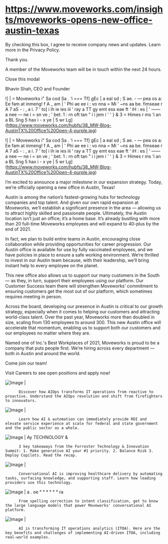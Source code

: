# https://www.moveworks.com/insights/moveworks-opens-new-office-austin-texas

By checking this box, I agree to receive company news and updates. Learn more in the Privacy Policy.

Thank you.

A member of the Moveworks team will be in touch within the next 24 hours.



  Close this modal
  



Bhavin Shah, CEO and Founder


![ | = Moveworks i" Sa cod Sa . ‘i === Tf] gEc | a eal sd ; S ae. - — pea os a: Ee fam at inmeng! f A _ am | ' Phi ae ee i : vo nna = Mi ' ~ns aa be. fimseae r A 7 aS - : , a i. 7 ' to] i ih ie ies iii ‘ ray a TT gy emt ess eae ft ‘ iH : es | ' —— a nee — ne i = sn ve ; ' bet. 1 : rn oft tan " i i jem i ' ' } & 3 = Himes r ms ‘i an a BL Sng 5 hax i - x ye | 5 wr Lg](https://www.moveworks.com/hubfs/38_MW-Blog-AustinTX%20Office%20Open-4-purple.jpg)

![ | = Moveworks i" Sa cod Sa . ‘i === Tf] gEc | a eal sd ; S ae. - — pea os a: Ee fam at inmeng! f A _ am | ' Phi ae ee i : vo nna = Mi ' ~ns aa be. fimseae r A 7 aS - : , a i. 7 ' to] i ih ie ies iii ‘ ray a TT gy emt ess eae ft ‘ iH : es | ' —— a nee — ne i = sn ve ; ' bet. 1 : rn oft tan " i i jem i ' ' } & 3 = Himes r ms ‘i an a BL Sng 5 hax i - x ye | 5 wr Lg](https://www.moveworks.com/hubfs/38_MW-Blog-AustinTX%20Office%20Open-4-purple.jpg)

I’m excited to announce a major milestone in our expansion strategy. Today, we’re officially opening a new office in Austin, Texas!

Austin is among the nation’s fastest-growing hubs for technology companies and top talent. And given our own rapid expansion at Moveworks, we’ll establish a significant presence in the area — allowing us to attract highly skilled and passionate people. Ultimately, the Austin location isn’t just an office; it’s a home base. It’s already bustling with more than 20 full-time Moveworks employees and will expand to 40-plus by the end of 2021. 

In fact, we plan to build entire teams in Austin, encouraging close collaboration while providing opportunities for career progression. Our Austin office is available for use by fully vaccinated employees, and we have policies in place to ensure a safe working environment. We’re thrilled to invest in our Austin team because, with their leadership, we’ll bring instant help to every employee on the planet.

This new office also allows us to support our many customers in the South — as they, in turn, support their employees using our platform. Our Customer Success team there will strengthen Moveworks’ commitment to ensuring customers get the most out of our platform, which sometimes requires meeting in person. 

Across the board, developing our presence in Austin is critical to our growth strategy, especially when it comes to helping our customers and attracting world-class talent. Over the past year, Moveworks more than doubled in size, scaling from 130 employees to around 300. This new Austin office will accelerate that momentum, enabling us to support both our customers and our employees no matter where they are. 

Named one of Inc.'s Best Workplaces of 2021, Moveworks is proud to be a company that puts people first. We’re hiring across every department — both in Austin and around the world. 

Come join our team!

Visit Careers to see open positions and apply now!

![Image | ](https://www.moveworks.com/hs-fs/hubfs/AIOps-featured-image.png)


          Discover how AIOps transforms IT operations from reactive to proactive. Understand the AIOps revolution and shift from firefighters to innovators.
        

![Image | ](https://www.moveworks.com/hs-fs/hubfs/Public-Sector-Convo-AI.png)


          Learn how AI & automation can immediately provide ROI and elevate service experience at scale for federal and state government and the public sector as a whole.
        

![Image | Ay TECHNOLOGY &](https://www.moveworks.com/hs-fs/hubfs/Forrester%20T%26I%20%281%29.png)


          3 key takeaways from the Forrester Technology & Innovation Summit: 1. Make generative AI your #1 priority. 2. Balance Risk 3. Deploy Copilots. Read the recap.
        

![Image | ](https://www.moveworks.com/hs-fs/hubfs/healthcare-test.png)


          Conversational AI is improving healthcare delivery by automating tasks, surfacing knowledge, and supporting staff. Learn how leading providers use this technology.
        

![Image | a . oe ° ° * ° ° ° ra](https://www.moveworks.com/hs-fs/hubfs/Moveworks_LLM_Feature.png)


          From spelling correction to intent classification, get to know the large language models that power Moveworks' conversational AI platform.
        

![Image | ](https://www.moveworks.com/hs-fs/hubfs/ITOA_feature.png)


          AI is transforming IT operations analytics (ITOA). Here are the key benefits and challenges of implementing AI-driven ITOA, including real-world examples.
        

